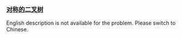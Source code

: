 ### [对称的二叉树 ](https://leetcode.com/problems/dui-cheng-de-er-cha-shu-lcof)

English description is not available for the problem. Please switch to Chinese.